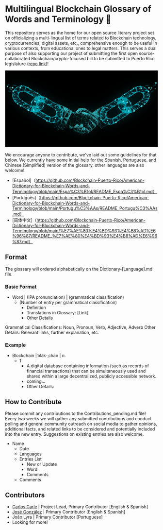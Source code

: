 Multilingual Blockchain Glossary of Words and Terminology 📕
=======
This repository serves as the home for our open source literary project set on officializing a multi-lingual list of terms related to Blockchain technology, cryptocurrencies, digital assets, etc., comprehensive enough to be useful in various contexts, from educational ones to legal matters. This serves a dual purpose of also supporting our project of submitting the first open source-collaborated Blockchain/crypto-focused bill to be submitted to Puerto Rico legislature ([repo link](https://github.com/Blockchain-Puerto-Rico/Judicial-Recognition-of-Citizen-Rights-over-Certain-Types-of-Digital-Assets))!

![Blockchain black banner](blockchain_banner.webp)

We encourage anyone to contribute, we've laid out some guidelines for that below. We currently have some initial help for the Spanish, Portuguese, and Chinese (Simplified) version of the glossary, other languages are also welcome!

- [Español]（https://github.com/Blockchain-Puerto-Rico/American-Dictionary-for-Blockchain-Words-and-Terminology/blob/main/Espa%C3%B1ol/README_Espa%C3%B1ol.md）
- [Português]（https://github.com/Blockchain-Puerto-Rico/American-Dictionary-for-Blockchain-Words-and-Terminology/blob/main/Portugu%C3%AAs/README_Portugu%C3%AAs.md）
- [简体中文]（https://github.com/Blockchain-Puerto-Rico/American-Dictionary-for-Blockchain-Words-and-Terminology/blob/main/%E7%AE%80%E4%BD%93%E4%B8%AD%E6%96%87/README_%E7%AE%80%E4%BD%93%E4%B8%AD%E6%96%87.md）

## Format 

The glossary will ordered alphabetically on the Dictionary-[Language].md file.

### Basic Format
* Word | (IPA pronunciation) | (grammatical classification)
	* (Number of entry per grammatical classification)
		* Definition
		* Translations in Glossary: [Link]
		* Other Details

Grammatical Classifications: Noun, Pronoun, Verb, Adjective, Adverb
Other Details: Relevant links, further explanation, etc.

### Example

- Blockchain |ˈbläk-ˌchān | n.
	* 1
		* A digital database containing information (such as records of financial transactions) that can be simultaneously used and shared within a large decentralized, publicly accessible network.
		* coming...
		* Other Details:

## How to Contribute

Please commit any contributions to the Contributions_pending.md file! Every two weeks we will gather any submitted contributions and conduct polling and general community outreach on social media to gather opinions, additional facts, and related links to be considered and potentially included into the new entry. Suggestions on existing entries are also welcome.

* Name
	* Date
	* Languages
	* Entries List
		* New or Update
		* Word
		* Comments
	* Comments

## Contributors

* [Carlos Carle](https://github.com/cacarle) | Project Lead, Primary Contributor [English & Spanish]
* [José González](https://github.com/gobonzobean) | Primary Contributor [English & Spanish]
* João Lyra | Primary Contributor [Portuguese]
* Looking for more!

